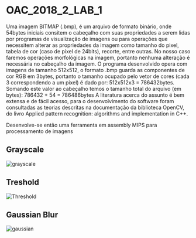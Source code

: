 # OAC_2018_2_LAB_1
Uma imagem BITMAP (.bmp), é um arquivo de formato binário, onde 54bytes iniciais consitem o cabeçalho com suas propriedades a serem lidas por programas de visualização de imagens ou para operações que necessitem alterar as propriedades da imagem como tamanho do pixel, tabela de cor (caso de pixel de 24bits), recorte, entre outras. No nosso caso faremos operações morfológicas na imagem, portanto nenhuma alteração é necessária no cabeçalho da imagem. O programa desenvolvido opera com imagens de tamanho 512x512, o formato .bmp guarda as componentes de cor RGB em 3bytes, portanto o tamanho ocupado pelo vetor de cores (cada 3 correspondendo a um pixel) é dado por: 512x512x3 = 786432bytes. Somando este valor ao cabeçalho temos o tamanho total do arquivo (em bytes): 786432 + 54 = 786486bytes
A literatura acerca do assunto é bem extensa e de fácil acesso, para o desenvolvimento do software foram consultadas as teorias descritas na documentação da biblioteca OpenCV, do livro Applied pattern recognition: algorithms and implementation in C++.

Desenvolve-se então uma ferramenta em assembly MIPS para processamento de imagens

## Grayscale
![grayscale](https://i.imgur.com/3veRogh.png)

## Treshold
![Threshold](https://imgur.com/j6vCBqS.png)

## Gaussian Blur
![gaussian](https://imgur.com/NOURj44.png)
